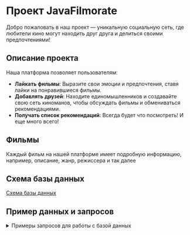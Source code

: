 # Проект JavaFilmorate
Добро пожаловать в наш проект — уникальную социальную сеть, где любители кино могут находить друг друга и делиться своими предпочтениями!

## Описание проекта

Наша платформа позволяет пользователям:

- **Лайкать фильмы**: Выразите свои эмоции и предпочтения, ставя лайки на понравившиеся фильмы.
- **Добавлять друзей**: Находите единомышленников и создавайте свою сеть киноманов, чтобы обсуждать фильмы и обмениваться рекомендациями.
- **Получать список рекомендаций**: Всегда будет что посмотреть!
И еще много всего!

## Фильмы

Каждый фильм на нашей платформе имеет подробную информацию, например, описание, жанр, режиссера и так далее

## Схема базы данных

[Схема базы данных](Photo.png)

## Пример данных и запросов

<details>
  <summary>Примеры запросов для работы с базой данных</summary>

  ### Запрос для получения заявок в друзья, отправленных пользователем (не принятых)
  ```sql
SELECT u.name
FROM users u
JOIN friends f ON u.user_id = f.friend_user_id
WHERE f.user_id = 1
AND NOT EXISTS (
    SELECT 1
    FROM friends f2
    WHERE f2.user_id = f.friend_user_id AND f2.friend_user_id = f.user_id
);
```
### Запрос для получения друзей пользователя
  ```sql
SELECT u.name
FROM users u
JOIN friends f ON u.user_id = f.friend_user_id
WHERE f.user_id = 1
AND EXISTS (
    SELECT 1
    FROM friends f2
    WHERE f2.user_id = f.friend_user_id AND f2.friend_user_id = f.user_id
);
```
### Запрос для получения всех запросов в друзья, которые пользователь должен подтвердить
  ```sql
SELECT u.name
FROM users u
JOIN friends f ON u.user_id = f.user_id
WHERE f.friend_user_id = 1
AND NOT EXISTS (
    SELECT 1
    FROM friends f2
    WHERE f2.user_id = f.friend_user_id AND f2.friend_user_id = f.user_id
);
```
### Запрос для получения всех фильмов, понравившихся пользователю
  ```sql
SELECT f.Name
FROM film f
JOIN likes u ON u.film_id = f.film_id
WHERE u.user_id = 1
```
### Запрос для получения всех пользователей, лайкнувших фильм
  ```sql
SELECT u.Name
FROM users u
JOIN likes ul ON ul.user_id = u.user_id
WHERE ul.film_id = 1
```
### Запрос для получения жанра фильма
  ```sql
SELECT g.Name
FROM genres g
JOIN genre_film gl ON gl.genre_id = g.genre_id
WHERE gl.film_id = 1
```
</details>